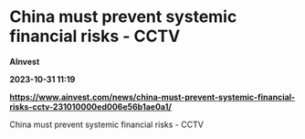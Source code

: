 # China must prevent systemic financial risks - CCTV
**AInvest**

**2023-10-31 11:19**

**https://www.ainvest.com/news/china-must-prevent-systemic-financial-risks-cctv-231010000ed006e56b1ae0a1/**

China must prevent systemic financial risks - CCTV